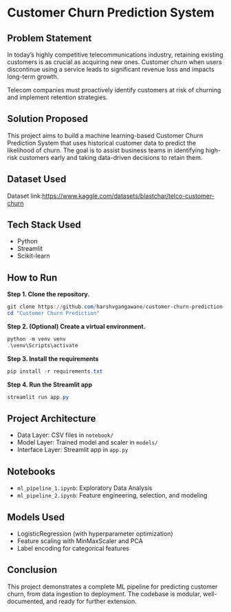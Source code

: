 # Customer Churn Prediction System

## Problem Statement
In today’s highly competitive telecommunications industry, retaining existing customers is as crucial as acquiring new ones. Customer churn when users discontinue using a service leads to significant revenue loss and impacts long-term growth.

Telecom companies must proactively identify customers at risk of churning and implement retention strategies.
## Solution Proposed
This project aims to build a machine learning-based Customer Churn Prediction System that uses historical customer data to predict the likelihood of churn. The goal is to assist business teams in identifying high-risk customers early and taking data-driven decisions to retain them.

## Dataset Used
Dataset link:https://www.kaggle.com/datasets/blastchar/telco-customer-churn

## Tech Stack Used
- Python
- Streamlit
- Scikit-learn

## How to Run
**Step 1. Clone the repository.**
```powershell
git clone https://github.com/harshvgangawane/customer-churn-prediction-system.git
cd "Customer Churn Prediction"
```
**Step 2. (Optional) Create a virtual environment.**
```powershell
python -m venv venv
.\venv\Scripts\activate
```
**Step 3. Install the requirements**
```powershell
pip install -r requirements.txt
```
**Step 4. Run the Streamlit app**
```powershell
streamlit run app.py
```

## Project Architecture
- Data Layer: CSV files in `notebook/`
- Model Layer: Trained model and scaler in `models/`
- Interface Layer: Streamlit app in `app.py`

## Notebooks
- `ml_pipeline_1.ipynb`: Exploratory Data Analysis
- `ml_pipeline_2.ipynb`: Feature engineering, selection, and modeling

## Models Used
- LogisticRegression (with hyperparameter optimization)
- Feature scaling with MinMaxScaler and PCA
- Label encoding for categorical features

## Conclusion
This project demonstrates a complete ML pipeline for predicting customer churn, from data ingestion to deployment.
The codebase is modular, well-documented, and ready for further extension.
